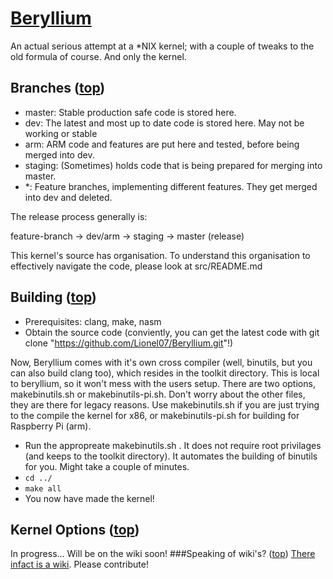 [Beryllium](id:top)
=========

An actual serious attempt at a *NIX kernel; with a couple of tweaks to the old formula of course. And only the kernel.

Branches ([top](#top))
---------
+ master: Stable production safe code is stored here.
+ dev: The latest and most up to date code is stored here. May not be working or stable
+ arm: ARM code and features are put here and tested, before being merged into dev.
+ staging: (Sometimes) holds code that is being prepared for merging into master.
+ *: Feature branches, implementing different features. They get merged into dev and deleted.

The release process generally is:

feature-branch -> dev/arm -> staging -> master (release)

This kernel's source has organisation. To understand this organisation to effectively navigate the code, please look at src/README.md

Building ([top](#top))
---------
* Prerequisites: clang, make, nasm
* Obtain the source code (conviently, you can get the latest code with git clone "https://github.com/Lionel07/Beryllium.git"!)

 
Now, Beryllium comes with it's own cross compiler (well, binutils, but you can also build clang too), which resides in the toolkit directory. This is local to beryllium, so it won't mess with the users setup. There are two options, makebinutils.sh or makebinutils-pi.sh. Don't worry about the other files, they are there for legacy reasons. Use makebinutils.sh if you are just trying to the compile the kernel for x86, or makebinutils-pi.sh for building for Raspberry Pi (arm).

* Run the appropreate makebinutils.sh . It does not require root privilages (and keeps to the toolkit directory). It automates the building of binutils for you. Might take a couple of minutes.
* `cd ../`
* `make all`
* You now have made the kernel!

Kernel Options ([top](#top))
---------
In progress...
Will be on the wiki soon!
###Speaking of wiki's? ([top](#top))
[There infact is a wiki](https://beryllium.simplyelementary.x10.mx). Please contribute!